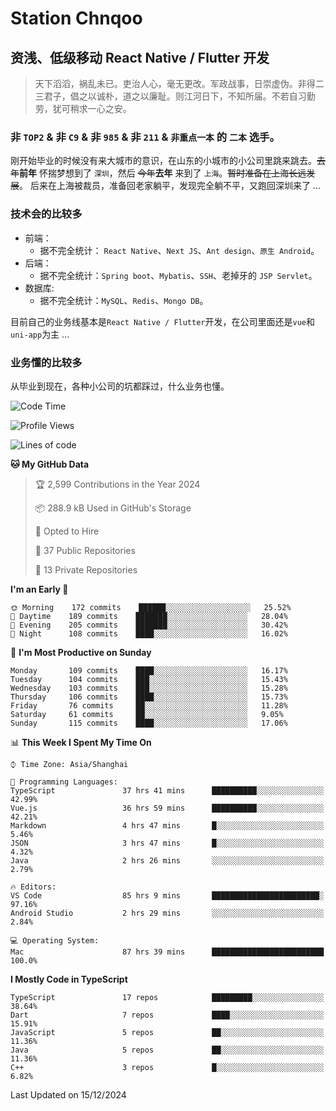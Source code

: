 # Station Chnqoo

## 资浅、低级移动 React Native / Flutter 开发

> 天下滔滔，祸乱未已。吏治人心，毫无更改。军政战事，日崇虚伪。非得二三君子，倡之以诚朴，道之以廉耻。则江河日下，不知所届。不若自习勤劳，犹可稍求一心之安。

### 非 `TOP2` & 非 `C9` & 非 `985` & 非 `211` & `非重点一本` 的 `二本` 选手。

刚开始毕业的时候没有来大城市的意识，在山东的小城市的小公司里跳来跳去。~~去年~~**前年** 怀揣梦想到了 `深圳`，然后 ~~今年~~**去年** 来到了 `上海`。~~暂时准备在上海长远发展~~。
后来在上海被裁员，准备回老家躺平，发现完全躺不平，又跑回深圳来了 ...

### 技术会的比较多

- 前端：
  - 据不完全统计： `React Native`、`Next JS`、`Ant design`、`原生 Android`。
- 后端：
  - 据不完全统计：`Spring boot`、`Mybatis`、`SSH`、老掉牙的 `JSP Servlet`。
- 数据库:
  - 据不完全统计：`MySQL`、`Redis`、`Mongo DB`。

目前自己的业务线基本是`React Native / Flutter`开发，在公司里面还是`vue`和`uni-app`为主 ...

### 业务懂的比较多

从毕业到现在，各种小公司的坑都踩过，什么业务也懂。

<!--START_SECTION:waka-->
![Code Time](http://img.shields.io/badge/Code%20Time-6%2C963%20hrs%2017%20mins-blue)

![Profile Views](http://img.shields.io/badge/Profile%20Views-0-blue)

![Lines of code](https://img.shields.io/badge/From%20Hello%20World%20I%27ve%20Written-467%20Thousand%20lines%20of%20code-blue)

**🐱 My GitHub Data** 

> 🏆 2,599 Contributions in the Year 2024
 > 
> 📦 288.9 kB Used in GitHub's Storage 
 > 
> 💼 Opted to Hire
 > 
> 📜 37 Public Repositories 
 > 
> 🔑 13 Private Repositories  
 > 
**I'm an Early 🐤** 

```text
🌞 Morning    172 commits    ██████░░░░░░░░░░░░░░░░░░░   25.52% 
🌆 Daytime    189 commits    ███████░░░░░░░░░░░░░░░░░░   28.04% 
🌃 Evening    205 commits    ███████░░░░░░░░░░░░░░░░░░   30.42% 
🌙 Night      108 commits    ████░░░░░░░░░░░░░░░░░░░░░   16.02%

```
📅 **I'm Most Productive on Sunday** 

```text
Monday       109 commits    ████░░░░░░░░░░░░░░░░░░░░░   16.17% 
Tuesday      104 commits    ███░░░░░░░░░░░░░░░░░░░░░░   15.43% 
Wednesday    103 commits    ███░░░░░░░░░░░░░░░░░░░░░░   15.28% 
Thursday     106 commits    ████░░░░░░░░░░░░░░░░░░░░░   15.73% 
Friday       76 commits     ██░░░░░░░░░░░░░░░░░░░░░░░   11.28% 
Saturday     61 commits     ██░░░░░░░░░░░░░░░░░░░░░░░   9.05% 
Sunday       115 commits    ████░░░░░░░░░░░░░░░░░░░░░   17.06%

```


📊 **This Week I Spent My Time On** 

```text
⌚︎ Time Zone: Asia/Shanghai

💬 Programming Languages: 
TypeScript               37 hrs 41 mins      ██████████░░░░░░░░░░░░░░░   42.99% 
Vue.js                   36 hrs 59 mins      ██████████░░░░░░░░░░░░░░░   42.21% 
Markdown                 4 hrs 47 mins       █░░░░░░░░░░░░░░░░░░░░░░░░   5.46% 
JSON                     3 hrs 47 mins       █░░░░░░░░░░░░░░░░░░░░░░░░   4.32% 
Java                     2 hrs 26 mins       ░░░░░░░░░░░░░░░░░░░░░░░░░   2.79%

🔥 Editors: 
VS Code                  85 hrs 9 mins       ████████████████████████░   97.16% 
Android Studio           2 hrs 29 mins       ░░░░░░░░░░░░░░░░░░░░░░░░░   2.84%

💻 Operating System: 
Mac                      87 hrs 39 mins      █████████████████████████   100.0%

```

**I Mostly Code in TypeScript** 

```text
TypeScript               17 repos            █████████░░░░░░░░░░░░░░░░   38.64% 
Dart                     7 repos             ████░░░░░░░░░░░░░░░░░░░░░   15.91% 
JavaScript               5 repos             ██░░░░░░░░░░░░░░░░░░░░░░░   11.36% 
Java                     5 repos             ██░░░░░░░░░░░░░░░░░░░░░░░   11.36% 
C++                      3 repos             █░░░░░░░░░░░░░░░░░░░░░░░░   6.82%

```



 Last Updated on 15/12/2024
<!--END_SECTION:waka-->

<!---
ChenqiaoStation/ChenqiaoStation is a ✨ special ✨ repository because its `README.md` (this file) appears on your GitHub profile.
You can click the Preview link to take a look at your changes.
--->
